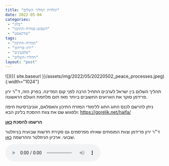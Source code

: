 ```yaml
---
title: "תולדות תהליך השלום"
date: 2022-05-04
categories: 
 - "בלוג"
 - "השבוע-במזרח-התיכון"
 - "פודקאסט"
tags: 
 - "המזרח-התיכון"
 - "ירון-פרידמן"
 - "פלסטינים"
 - "תהליך-השלום"
layout: "post"
---
```


![]({{ site.baseurl }}/assets/img/2022/05/20220502_peace_processes.jpeg){:width="1024"}

תהליך השלום בין ישראל לערבים התחיל הרבה לפני קום המדינה. בפרק הזה, ד״ר ירון פרידמן סוקר את הארועים החשובים ביותר מאז תום מלחמת העולם הראשונה. 

ניתן להרשם לכנס החוג החוג ללימודי המזרח התיכון והאסלאם, אוניברסיטת חיפה ולפגוש שם את צוות ההסכת בלינק הבא: [<https://gorelik.net/haifa/>](https://gorelik.net/haifa/)

**הרשמו להסכת [כאן](https://anchor.fm/hashavua)**

 ד״ר ירון פרידמן וצוות המומחים שאיתו מפרסמים גם סקירת חדשות שבועית בניוזלטר שבועי. ארכיון הניוזלטר וההרשמה [כאן](https://us7.campaign-archive.com/home/?u=11fe1442157d219f56c36d2a9&id=e0b5399e69).

<audio controls src="https://d3ctxlq1ktw2nl.cloudfront.net/staging/2022-4-4/263467926-44100-2-38b6e7cb7bd24.m4a" class=" wp-block-audio"></audio>
